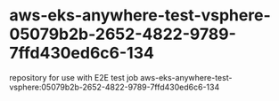 # aws-eks-anywhere-test-vsphere-05079b2b-2652-4822-9789-7ffd430ed6c6-134
repository for use with E2E test job aws-eks-anywhere-test-vsphere:05079b2b-2652-4822-9789-7ffd430ed6c6-134

